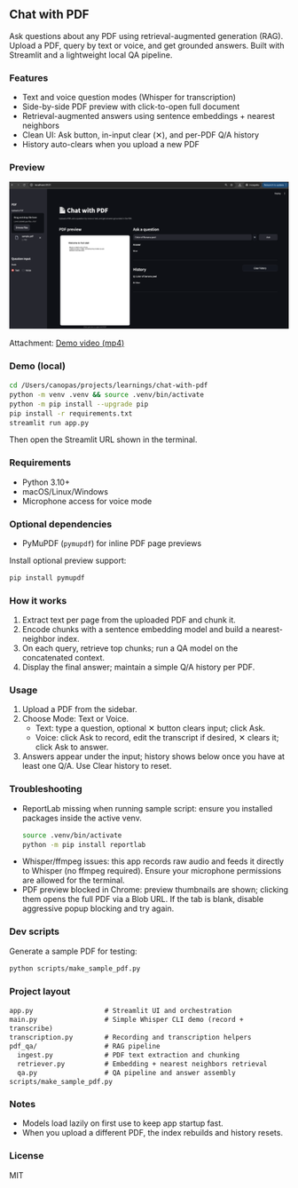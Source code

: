## Chat with PDF

Ask questions about any PDF using retrieval-augmented generation (RAG). Upload a PDF, query by text or voice, and get grounded answers. Built with Streamlit and a lightweight local QA pipeline.

### Features
- Text and voice question modes (Whisper for transcription)
- Side-by-side PDF preview with click-to-open full document
- Retrieval-augmented answers using sentence embeddings + nearest neighbors
- Clean UI: Ask button, in-input clear (✕), and per-PDF Q/A history
- History auto-clears when you upload a new PDF

### Preview
![App preview](pdf-chatter-preview.png)

Attachment: [Demo video (mp4)](pdf-chatter.mp4)

### Demo (local)
```bash
cd /Users/canopas/projects/learnings/chat-with-pdf
python -m venv .venv && source .venv/bin/activate
python -m pip install --upgrade pip
pip install -r requirements.txt
streamlit run app.py
```

Then open the Streamlit URL shown in the terminal.

### Requirements
- Python 3.10+
- macOS/Linux/Windows
- Microphone access for voice mode

### Optional dependencies
- PyMuPDF (`pymupdf`) for inline PDF page previews

Install optional preview support:
```bash
pip install pymupdf
```

### How it works
1. Extract text per page from the uploaded PDF and chunk it.
2. Encode chunks with a sentence embedding model and build a nearest-neighbor index.
3. On each query, retrieve top chunks; run a QA model on the concatenated context.
4. Display the final answer; maintain a simple Q/A history per PDF.

### Usage
1. Upload a PDF from the sidebar.
2. Choose Mode: Text or Voice.
   - Text: type a question, optional ✕ button clears input; click Ask.
   - Voice: click Ask to record, edit the transcript if desired, ✕ clears it; click Ask to answer.
3. Answers appear under the input; history shows below once you have at least one Q/A. Use Clear history to reset.

### Troubleshooting
- ReportLab missing when running sample script: ensure you installed packages inside the active venv.
  ```bash
  source .venv/bin/activate
  python -m pip install reportlab
  ```
- Whisper/ffmpeg issues: this app records raw audio and feeds it directly to Whisper (no ffmpeg required). Ensure your microphone permissions are allowed for the terminal.
- PDF preview blocked in Chrome: preview thumbnails are shown; clicking them opens the full PDF via a Blob URL. If the tab is blank, disable aggressive popup blocking and try again.

### Dev scripts
Generate a sample PDF for testing:
```bash
python scripts/make_sample_pdf.py
```

### Project layout
```
app.py                  # Streamlit UI and orchestration
main.py                 # Simple Whisper CLI demo (record + transcribe)
transcription.py        # Recording and transcription helpers
pdf_qa/                 # RAG pipeline
  ingest.py             # PDF text extraction and chunking
  retriever.py          # Embedding + nearest neighbors retrieval
  qa.py                 # QA pipeline and answer assembly
scripts/make_sample_pdf.py
```

### Notes
- Models load lazily on first use to keep app startup fast.
- When you upload a different PDF, the index rebuilds and history resets.

### License
MIT

